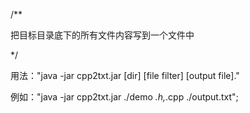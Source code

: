 /**

把目标目录底下的所有文件内容写到一个文件中

*/
	
用法："java -jar cpp2txt.jar [dir] [file filter] [output file]."

例如："java -jar cpp2txt.jar ./demo *.h,*.cpp ./output.txt";
